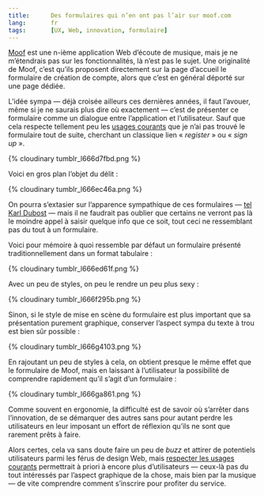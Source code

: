 ```yaml
---
title:      Des formulaires qui n’en ont pas l’air sur moof.com
lang:       fr
tags:       [UX, Web, innovation, formulaire]
---
```


[Moof](http://moof.com/) est une n-ième application Web d’écoute de musique, mais je ne m’étendrais pas sur les fonctionnalités, là n’est pas le sujet. Une originalité de Moof, c’est qu’ils proposent directement sur la page d’accueil le formulaire de création de compte, alors que c’est en général déporté sur une page dédiée.

L’idée sympa — déjà croisée ailleurs ces dernières années, il faut l’avouer, même si je ne saurais plus dire où exactement — c’est de présenter ce formulaire comme un dialogue entre l’application et l’utilisateur. Sauf que cela respecte tellement peu les [usages courants](/2011/02/respecter-les-usages-courants.html) que je n’ai pas trouvé le formulaire tout de suite, cherchant un classique lien « *register* » ou « *sign up* ».

{% cloudinary tumblr_l666d7fbd.png %}

Voici en gros plan l’objet du délit :

{% cloudinary tumblr_l666ec46a.png %}

On pourra s’extasier sur l’apparence sympathique de ces formulaires — [tel Karl Dubost](http://twitter.com/karlpro/statuses/2909027575) — mais il ne faudrait pas oublier que certains ne verront pas là le moindre appel à saisir quelque info que ce soit, tout ceci ne ressemblant pas du tout à un formulaire.

Voici pour mémoire à quoi ressemble par défaut un formulaire présenté traditionnellement dans un format tabulaire :

{% cloudinary tumblr_l666ed61f.png %}

Avec un peu de styles, on peu le rendre un peu plus sexy :

{% cloudinary tumblr_l666f295b.png %}

Sinon, si le style de mise en scène du formulaire est plus important que sa présentation purement graphique, conserver l’aspect sympa du texte à trou est bien sûr possible :

{% cloudinary tumblr_l666g4103.png %}

En rajoutant un peu de styles à cela, on obtient presque le même effet que le formulaire de Moof, mais en laissant à l’utilisateur la possibilité de comprendre rapidement qu’il s’agit d’un formulaire :

{% cloudinary tumblr_l666ga861.png %}

Comme souvent en ergonomie, la difficulté est de savoir où s’arrêter dans l’innovation, de se démarquer des autres sans pour autant perdre les utilisateurs en leur imposant un effort de réflexion qu’ils ne sont que rarement prêts à faire.

Alors certes, cela va sans doute faire un peu de *buzz* et attirer de potentiels utilisateurs parmi les férus de design Web, mais [respecter les usages courants](/2011/02/respecter-les-usages-courants.html) permettrait à priori à encore plus d’utilisateurs — ceux-là pas du tout intéressés par l’aspect graphique de la chose, mais bien par la musique — de vite comprendre comment s’inscrire pour profiter du service.
